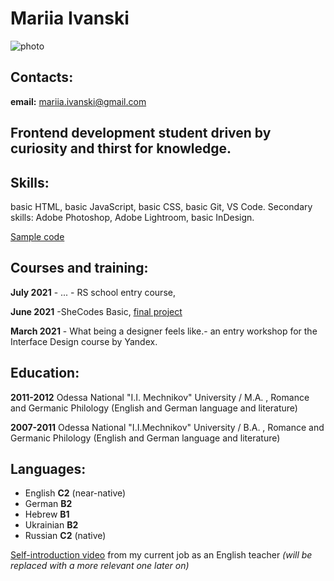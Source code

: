 # Mariia Ivanski

![photo](//ih1.redbubble.net/image.1195859858.6411/flat,128x,075,f-pad,128x128,f8f8f8.jpg)

## Contacts:

**email:** mariia.ivanski@gmail.com

## Frontend development student driven by curiosity and thirst for knowledge.

## Skills:

basic HTML, basic JavaScript, basic CSS, basic Git, VS Code.
Secondary skills: Adobe Photoshop, Adobe Lightroom, basic InDesign.

[Sample code](https://www.codewars.com/users/MariiaIvanski/completed_solutions "Codewars")

## Courses and training:

**July 2021** - ... - RS school entry course,

**June 2021** -SheCodes Basic, [final project](https://www.shecodes.io/workshops/shecodes-basics-2c08e5f7-8f3b-440c-b9a5-8ad15609015e/projects/401914 "SheCodes")

**March 2021** - What being a designer feels like.- an entry workshop for the Interface Design course by Yandex.

## Education:

**2011-2012** Odessa National "I.I. Mechnikov" University / M.A. , Romance and Germanic Philology (English and German language and literature)

**2007-2011** Odessa National "I.I.Mechnikov" University / B.A. , Romance and Germanic Philology (English and German language and literature)

## Languages:

- English **C2** (near-native)
- German **B2**
- Hebrew **B1**
- Ukrainian **B2**
- Russian **C2** (native)

[Self-introduction video](https://youtu.be/GDHO8x-2pSY) from my current job as an English teacher _(will be replaced with a more relevant one later on)_
